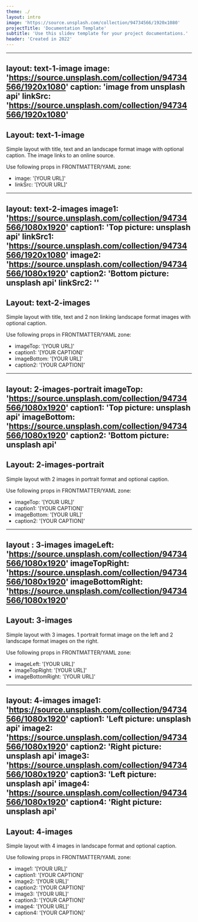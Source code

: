 ```yaml
---
theme: ./
layout: intro
image: 'https://source.unsplash.com/collection/94734566/1920x1080'
projectTitle: 'Documentation Template'
subtitle: 'Use this slidev template for your project documentations.'
header: 'Created in 2022'
---
```

---
layout: text-1-image
image:  'https://source.unsplash.com/collection/94734566/1920x1080'
caption: 'image from unsplash api'
linkSrc:  'https://source.unsplash.com/collection/94734566/1920x1080'
---

## Layout: text-1-image

Simple layout with title, text and an landscape format image with optional caption.
The image links to an online source.

Use following props in FRONTMATTER/YAML zone:
- image: '[YOUR URL]'
- linkSrc: '[YOUR URL]'

---
layout: text-2-images
image1: 'https://source.unsplash.com/collection/94734566/1080x1920'
caption1: 'Top picture: unsplash api'
linkSrc1:  'https://source.unsplash.com/collection/94734566/1920x1080'
image2: 'https://source.unsplash.com/collection/94734566/1080x1920'
caption2: 'Bottom picture: unsplash api'
linkSrc2:  ''
---

## Layout: text-2-images

Simple layout with title, text and 2 non linking landscape format images with optional caption.

Use following props in FRONTMATTER/YAML zone:
- imageTop: '[YOUR URL]'
- caption1: '[YOUR CAPTION]'
- imageBottom: '[YOUR URL]'
- caption2: '[YOUR CAPTION]'

---
layout: 2-images-portrait
imageTop: 'https://source.unsplash.com/collection/94734566/1080x1920'
caption1: 'Top picture: unsplash api'
imageBottom: 'https://source.unsplash.com/collection/94734566/1080x1920'
caption2: 'Bottom picture: unsplash api'
---

## Layout: 2-images-portrait

Simple layout with 2 images in portrait format and optional caption.

Use following props in FRONTMATTER/YAML zone:
- imageTop: '[YOUR URL]'
- caption1: '[YOUR CAPTION]'
- imageBottom: '[YOUR URL]'
- caption2: '[YOUR CAPTION]'

---
layout : 3-images
imageLeft: 'https://source.unsplash.com/collection/94734566/1080x1920'
imageTopRight: 'https://source.unsplash.com/collection/94734566/1080x1920'
imageBottomRight: 'https://source.unsplash.com/collection/94734566/1080x1920'
---

## Layout: 3-images

Simple layout with 3 images. 1 portrait format image on the left and 2 landscape format images on the right.

Use following props in FRONTMATTER/YAML zone:
- imageLeft: '[YOUR URL]'
- imageTopRight: '[YOUR URL]'
- imageBottomRight: '[YOUR URL]'

---
layout: 4-images
image1: 'https://source.unsplash.com/collection/94734566/1080x1920'
caption1: 'Left picture: unsplash api'
image2: 'https://source.unsplash.com/collection/94734566/1080x1920'
caption2: 'Right picture: unsplash api'
image3: 'https://source.unsplash.com/collection/94734566/1080x1920'
caption3: 'Left picture: unsplash api'
image4: 'https://source.unsplash.com/collection/94734566/1080x1920'
caption4: 'Right picture: unsplash api'
---

## Layout: 4-images

Simple layout with 4 images in landscape format and optional caption.

Use following props in FRONTMATTER/YAML zone:
- image1: '[YOUR URL]'
- caption1: '[YOUR CAPTION]'
- image2: '[YOUR URL]'
- caption2: '[YOUR CAPTION]'
- image3: '[YOUR URL]'
- caption3: '[YOUR CAPTION]'
- image4: '[YOUR URL]'
- caption4: '[YOUR CAPTION]'